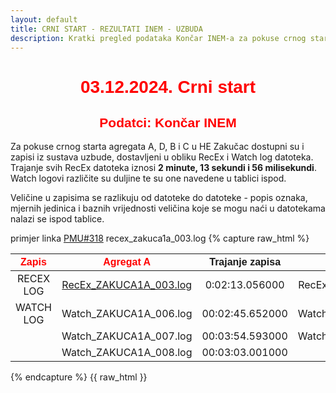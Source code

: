 ```yaml
---
layout: default
title: CRNI START - REZULTATI INEM - UZBUDA
description: Kratki pregled podataka Končar INEM-a za pokuse crnog starta u HE Zakučac
---
```


<h1 style="text-align: center; font-family: Helvetica; color: red">03.12.2024. Crni start</h1>
<h2 style="text-align: center; font-family: Helvetica; color: red">Podatci: Končar INEM</h2>

Za pokuse crnog starta agregata A, D, B i C u HE Zakučac dostupni su i zapisi iz sustava uzbude,
dostavljeni u obliku RecEx i Watch log datoteka. Trajanje svih RecEx datoteka iznosi **2 minute, 13 sekundi i 56 milisekundi**.
Watch logovi različite su duljine te su one navedene u tablici ispod. 

Veličine u zapisima se razlikuju od datoteke do datoteke - popis oznaka, mjernih jedinica i baznih vrijednosti veličina koje se mogu naći u datotekama nalazi se ispod tablice. 

primjer linka <td style="text-align:center"><a href="{{ site.baseurl }}/cs-agregata-d-pmu-323/">PMU#318</a></td>
recex_zakuca1a_003.log
{% capture raw_html %}
<table>
    <thead>
        <tr>
            <th style="text-align:center; font-family: Helvetica; color: red">Zapis</th>
            <th style="text-align:center; font-family: Helvetica; color: red">Agregat A</th>
            <th style="text-align:center; font-family: Helvetica">Trajanje zapisa</th>
            <th style="text-align:center; font-family: Helvetica; color: red">Agregat D</th>
            <th style="text-align:center; font-family: Helvetica">Trajanje zapisa</th>
            <th style="text-align:center; font-family: Helvetica; color: red">Agregat B</th>
            <th style="text-align:center; font-family: Helvetica">Trajanje zapisa</th>
            <th style="text-align:center; font-family: Helvetica; color: red">Agregat C</th>
            <th style="text-align:center; font-family: Helvetica">Trajanje zapisa</th>            
        </tr>
    </thead>
    <tbody>
        <tr>
            <td style="text-align:center">RECEX LOG</td>
            <td style="text-align:center"><a href="{{ site.baseurl }}/recex_zakuca1a_003.log/">RecEx_ZAKUCA1A_003.log</a></td>
            <td style="text-align:center">0:02:13.056000</td>
            <td style="text-align:center">RecEx_ZAKUCA1D_001.log</td>
            <td style="text-align:center">0:02:13.056000</td>
            <td style="text-align:center">RecEx_ZAKUCA1B_001.log</td>
            <td style="text-align:center">0:02:13.056000</td>
            <td style="text-align:center">RecEx_ZAKUCA1C_034.log</td>
            <td style="text-align:center">0:02:13.056000</td>
        </tr>
        <tr>
            <td style="text-align:center">WATCH LOG</td>
            <td style="text-align:center">Watch_ZAKUCA1A_006.log</td>
            <td style="text-align:center">00:02:45.652000</td>
            <td style="text-align:center">Watch_ZAKUCA1D_006.log</td>
            <td style="text-align:center">00:03:50.937000</td>            
            <td style="text-align:center">Watch_ZAKUCA1B_001.log</td>
            <td style="text-align:center">00:04:25.700000</td>
            <td style="text-align:center">Watch_ZAKUCA1C_007.log</td>
            <td style="text-align:center">00:03:29.419000</td>
        </tr>
        <tr>
            <td style="text-align:center"></td>
            <td style="text-align:center">Watch_ZAKUCA1A_007.log</td>
            <td style="text-align:center">00:03:54.593000</td>
            <td style="text-align:center">Watch_ZAKUCA1D_007.log</td>
            <td style="text-align:center">00:03:31.879000</td>
            <td style="text-align:center">Watch_ZAKUCA1B_012.log</td>
            <td style="text-align:center">00:03:47.137000</td>
            <td style="text-align:center">Watch_ZAKUCA1C_008.log</td>
            <td style="text-align:center">00:03:31.128000</td>
        </tr>
        <tr>
            <td style="text-align:center"></td>
            <td style="text-align:center">Watch_ZAKUCA1A_008.log</td>
            <td style="text-align:center">00:03:03.001000</td>
            <td style="text-align:center">-</td>
            <td style="text-align:center">-</td>
            <td style="text-align:center">Watch_ZAKUCA1B_013.log</td>
            <td style="text-align:center">00:07:07.524000</td>
            <td style="text-align:center">-</td>
            <td style="text-align:center">-</td>
        </tr>
    </tbody>
</table>
{% endcapture %}
{{ raw_html }}





